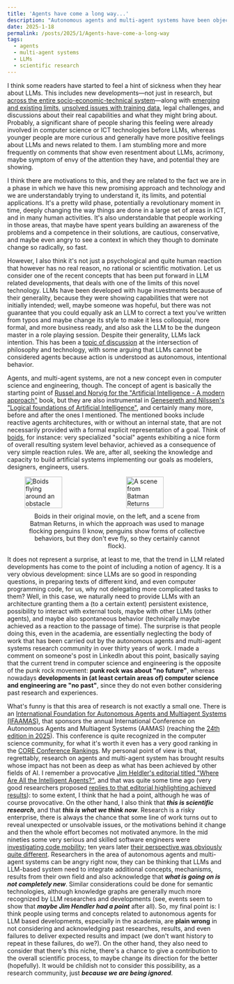 ```yaml
---
title: 'Agents have come a long way...'
description: "Autonomous agents and multi-agent systems have been object of research for a long time... a reflection on why these researches are being ignored."
date: 2025-1-18
permalink: /posts/2025/1/Agents-have-come-a-long-way
tags:
  - agents
  - multi-agent systems
  - LLMs
  - scientific research
---
```


I think some readers have started to feel a hint of sickness when they hear about LLMs. This includes new developments—not just in research, but [across the entire socio-economic-technical system](https://arstechnica.com/ai/2025/01/google-increases-workspace-plan-base-prices-while-adding-gemini-features/)—along with [emerging and existing limits](https://arstechnica.com/science/2025/01/its-remarkably-easy-to-inject-new-medical-misinformation-into-llms/), [unsolved issues with training data](https://arstechnica.com/information-technology/2024/01/openai-says-its-impossible-to-create-useful-ai-models-without-copyrighted-material/), legal challenges, and discussions about their real capabilities and what they might bring about. Probably, a significant share of people sharing this feeling were already involved in computer science or ICT technologies before LLMs, whereas younger people are more curious and generally have more positive feelings about LLMs and news related to them. I am stumbling more and more frequently on comments that show even resentment about LLMs, acrimony, maybe symptom of envy of the attention they have, and potential they are showing.

I think there are motivations to this, and they are related to the fact we are in a phase in which we have this new promising approach and technology and we are understandably trying to understand it, its limits, and potential applications. It's a pretty wild phase, potentially a revolutionary moment in time, deeply changing the way things are done in a large set of areas in ICT, and in many human activities. It's also understandable that people working in those areas, that maybe have spent years building an awareness of the problems and a competence in their solutions, are cautious, conservative, and maybe even angry to see a context in which they though to dominate change so radically, so fast.

However, I also think it's not just a psychological and quite human reaction that however has no real reason, no rational or scientific motivation. Let us consider one of the recent concepts that has been put forward in LLM related developments, that deals with one of the limits of this novel technology. LLMs have been developed with huge investments because of their generality, because they were showing capabilities that were not initially intended; well, maybe someone was hopeful, but there was not guarantee that you could equally ask an LLM to correct a text you've written from typos and maybe change its style to make it less colloquial, more formal, and more business ready, and also ask the LLM to be the dungeon master in a role playing session. Despite their generality, LLMs lack intention. This has been a [topic of discussion](https://link.springer.com/article/10.1007/s13347-024-00696-1) at the intersection of philosophy and technology, with some arguing that LLMs cannot be considered agents because action is understood as autonomous, intentional behavior.

Agents, and multi-agent systems, are not a new concept even in computer science and engineering, though. The concept of agent is basically the starting point of [Russel and Norvig for the "Artificial Intelligence - A modern approach"](http://aima.cs.berkeley.edu/) book, but they are also instrumental in [Genesereth and Nilssen's "Logical foundations of Artificial Intelligence"](https://www.goodreads.com/book/show/1553934.Logical_Foundations_Of_Artificial_Intelligence), and certainly many more, before and after the ones I mentioned. The mentioned books include reactive agents architectures, with or without an internal state, that are not necessarily provided with a formal explicit representation of a goal. Think of [boids](https://www.red3d.com/cwr/boids/), for instance: very specialized "social" agents exhibiting a nice form of overall resulting system level behavior, achieved as a consequence of very simple reaction rules. We are, after all, seeking the knowledge and capacity to build artificial systems implementing our goals as modelers, designers, engineers, users.

<figure style="display: flex; flex-direction: column; align-items: center;">
    <div style="display: flex; justify-content: space-between; align-items: center;">
        <img src="https://similactio.altervista.org/wp-content/uploads/2018/02/flocking_around_19.gif" alt="Boids flying around an obstacle" style="width: 45%; margin-right: 5px;">
        <img src="https://m.media-amazon.com/images/M/MV5BMjAyMjcwMzAxMF5BMl5BanBnXkFtZTcwNTczNTY3Mw@@._V1_QL75_UX644_.jpg" alt="A scene from Batman Returns" style="width: 45%; margin-left: 5px;">
    </div>
    <figcaption style="margin-top: 10px; text-align: center;">Boids in their original movie, on the left, and a scene from Batman Returns, in which the approach was used to manage flocking penguins (I know, penguins show forms of collective behaviors, but they don't eve fly, so they certainly cannot flock).</figcaption>
</figure>

It does not represent a surprise, at least to me, that the trend in LLM related developments has come to the point of including a notion of agency. It is a very obvious development: since LLMs are so good in responding questions, in preparing texts of different kind, and even computer programming code, for us, why not delegating more complicated tasks to them? Well, in this case, we naturally need to provide LLMs with an architecture granting them a (to a certain extent) persistent existence, possibility to interact with external tools, maybe with other LLMs (other agents), and maybe also spontaneous behavior (technically maybe achieved as a reaction to the passage of time). The surprise is that people doing this, even in the academia, are essentially neglecting the body of work that has been carried out by the autonomous agents and multi-agent systems research community in over thirty years of work. I made a comment on someone's post in LinkedIn about this point, basically saying that the current trend in computer science and engineering is the opposite of the punk rock movement: **punk rock was about "no future"**, whereas nowadays **developments in (at least certain areas of) computer science and engineering are "no past"**, since they do not even bother considering past research and experiences.

What's funny is that this area of research is not exactly a small one. There is an [International Foundation for Autonomous Agents and Multiagent Systems (IFAAMAS)](https://www.ifaamas.org/), that sponsors the annual International Conference on Autonomous Agents and Multiagent Systems (AAMAS) (reaching the [24th edition in 2025](https://aamas2025.org/)). This conference is quite recognized in the computer science community, for what it's worth it even has a very good ranking in the [CORE Conference Rankings](https://www.core.edu.au/icore-portal). My personal point of view is that, regrettably, research on agents and multi-agent system has brought results whose impact has not been as deep as what has been achieved by other fields of AI. I remember a provocative [Jim Heldler's editorial titled "Where Are All the Intelligent Agents?"](https://ieeexplore.ieee.org/document/4216971), and that was quite some time ago (very good researchers proposed [replies to that editorial highlighting achieved results](https://ieeexplore.ieee.org/document/4287266)): to some extent, I think that he had a point, although he was of course provocative. On the other hand, I also think that **_this is scientific research_**, and that **_this is what we think now_**. Research is a risky enterprise, there is always the chance that some line of work turns out to reveal unexpected or unsolvable issues, or the motivations behind it change and then the whole effort becomes not motivated anymore. In the mid nineties some very serious and skilled software engineers were [investigating code mobility](https://ieeexplore.ieee.org/abstract/document/685258?casa_token=9z7269y1nAoAAAAA:H4h4v8UrHRSfT0NElLkwzCyljthX4qb-Wwr3lWw9inDF4kkvwl1GXtJGagwMf3qwrujrLKj-oA); ten years later [their perspective was obviously quite different](https://ieeexplore.ieee.org/abstract/document/4222663?casa_token=lzbSjFUm5HUAAAAA:KGDvCSwRHU64rpYHLUg7POlvpiSmyt1Q9kb1JewH0MEE17DOtc2B8GbvDWGEcgYM3b_s5VjJ2w). Researchers in the area of autonomous agents and multi-agent systems can be angry right now, they can be thinking that LLMs and LLM-based system need to integrate additional concepts, mechanisms, results from their own field and also acknowledge that **_what is going on is not completely new_**. Similar considerations could be done for semantic technologies, although knowledge graphs are generally much more recognized by LLM researches and developments (see, events seem to show that **_maybe Jim Hendler had a point_** after all). So, my final point is: I think people using terms and concepts related to autonomous agents for LLM based developments, especially in the academia, are **plain wrong** in not considering and acknowledging past researches, results, and even failures to deliver expected results and impact (we don't want history to repeat in these failures, do we?). On the other hand, they also need to consider that there's this niche, there's a chance to give a contribution to the overall scientific process, to maybe change its direction for the better (hopefully). It would be childish not to consider this possibility, as a research community, just **_because we are being ignored_**.
